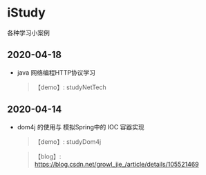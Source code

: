 # iStudy
各种学习小案例

## 2020-04-18

- java 网络编程HTTP协议学习

  > 【demo】: studyNetTech

## 2020-04-14

- dom4j 的使用与 模拟Spring中的 IOC 容器实现 

  > 【demo】: studyDom4j

  > 【blog】: https://blog.csdn.net/growl_jie_/article/details/105521469
